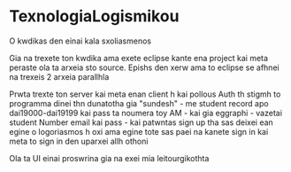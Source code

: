 # TexnologiaLogismikou

O kwdikas den einai kala sxoliasmenos

Gia na trexete ton kwdika ama exete eclipse kante ena project kai meta peraste ola ta arxeia sto source. Epishs den xerw ama to eclipse se afhnei na trexeis 2 arxeia parallhla

Prwta trexte ton server kai meta enan client h kai pollous
Auth th stigmh to programma dinei thn dunatotha gia "sundesh" - me student record apo dai19000-dai19199 kai pass ta noumera toy AM - kai gia eggraphi - vazetai student Number email kai pass - kai patwntas sign up tha sas
deixei ean egine o logoriasmos h oxi ama egine tote sas paei na kanete sign in kai meta to sign in den uparxei allh othoni

Ola ta UI einai proswrina gia na exei mia leitourgikothta 
